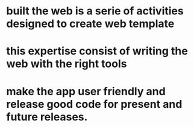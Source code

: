 # built the web is a serie of activities designed to create web template

# this expertise consist of writing the web with the right tools

# make the app user friendly and release good code for present and future releases.